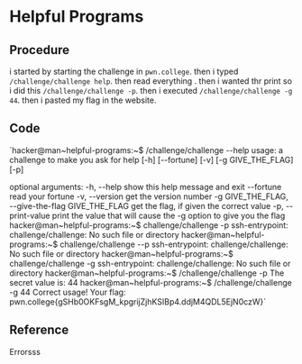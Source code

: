 # Helpful Programs

## Procedure
i started by starting the challenge in `pwn.college`.
then i typed `/challenge/challenge help`.
then read everything .
then i wanted thr print so i did this `/challenge/challenge -p`.
then i executed `/challenge/challenge -g 44`.
then i pasted my flag in the website.

## Code
`hacker@man~helpful-programs:~$ /challenge/challenge --help
usage: a challenge to make you ask for help [-h] [--fortune] [-v]
                                            [-g GIVE_THE_FLAG] [-p]

optional arguments:
  -h, --help            show this help message and exit
  --fortune             read your fortune
  -v, --version         get the version number
  -g GIVE_THE_FLAG, --give-the-flag GIVE_THE_FLAG
                        get the flag, if given the correct value
  -p, --print-value     print the value that will cause the -g option to
                        give you the flag
hacker@man~helpful-programs:~$ challenge/challenge -p
ssh-entrypoint: challenge/challenge: No such file or directory
hacker@man~helpful-programs:~$ challenge/challenge --p
ssh-entrypoint: challenge/challenge: No such file or directory
hacker@man~helpful-programs:~$ challenge/challenge -g
ssh-entrypoint: challenge/challenge: No such file or directory
hacker@man~helpful-programs:~$ /challenge/challenge -p
The secret value is: 44
hacker@man~helpful-programs:~$ /challenge/challenge -g 44
Correct usage! Your flag: pwn.college{gSHb0OKFsgM_kpgrijZjhKSIBp4.ddjM4QDL5EjN0czW}`

## Reference
Errorsss 
